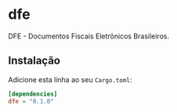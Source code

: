 # dfe

DFE - Documentos Fiscais Eletrônicos Brasileiros.

## Instalação

Adicione esta linha ao seu `Cargo.toml`:

```toml
[dependencies]
dfe = "0.1.0"

